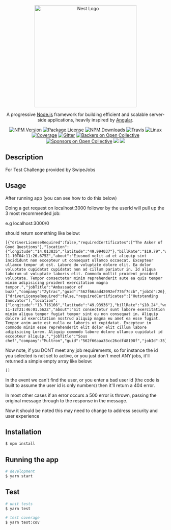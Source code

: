 <p align="center">
  <a href="http://nestjs.com/" target="blank"><img src="https://nestjs.com/img/logo_text.svg" width="320" alt="Nest Logo" /></a>
</p>

[travis-image]: https://api.travis-ci.org/nestjs/nest.svg?branch=master
[travis-url]: https://travis-ci.org/nestjs/nest
[linux-image]: https://img.shields.io/travis/nestjs/nest/master.svg?label=linux
[linux-url]: https://travis-ci.org/nestjs/nest
  
  <p align="center">A progressive <a href="http://nodejs.org" target="blank">Node.js</a> framework for building efficient and scalable server-side applications, heavily inspired by <a href="https://angular.io" target="blank">Angular</a>.</p>
    <p align="center">
<a href="https://www.npmjs.com/~nestjscore"><img src="https://img.shields.io/npm/v/@nestjs/core.svg" alt="NPM Version" /></a>
<a href="https://www.npmjs.com/~nestjscore"><img src="https://img.shields.io/npm/l/@nestjs/core.svg" alt="Package License" /></a>
<a href="https://www.npmjs.com/~nestjscore"><img src="https://img.shields.io/npm/dm/@nestjs/core.svg" alt="NPM Downloads" /></a>
<a href="https://travis-ci.org/nestjs/nest"><img src="https://api.travis-ci.org/nestjs/nest.svg?branch=master" alt="Travis" /></a>
<a href="https://travis-ci.org/nestjs/nest"><img src="https://img.shields.io/travis/nestjs/nest/master.svg?label=linux" alt="Linux" /></a>
<a href="https://coveralls.io/github/nestjs/nest?branch=master"><img src="https://coveralls.io/repos/github/nestjs/nest/badge.svg?branch=master#5" alt="Coverage" /></a>
<a href="https://gitter.im/nestjs/nestjs?utm_source=badge&utm_medium=badge&utm_campaign=pr-badge&utm_content=body_badge"><img src="https://badges.gitter.im/nestjs/nestjs.svg" alt="Gitter" /></a>
<a href="https://opencollective.com/nest#backer"><img src="https://opencollective.com/nest/backers/badge.svg" alt="Backers on Open Collective" /></a>
<a href="https://opencollective.com/nest#sponsor"><img src="https://opencollective.com/nest/sponsors/badge.svg" alt="Sponsors on Open Collective" /></a>
  <a href="https://paypal.me/kamilmysliwiec"><img src="https://img.shields.io/badge/Donate-PayPal-dc3d53.svg"/></a>
  <a href="https://twitter.com/nestframework"><img src="https://img.shields.io/twitter/follow/nestframework.svg?style=social&label=Follow"></a>
</p>
  <!--[![Backers on Open Collective](https://opencollective.com/nest/backers/badge.svg)](https://opencollective.com/nest#backer)
  [![Sponsors on Open Collective](https://opencollective.com/nest/sponsors/badge.svg)](https://opencollective.com/nest#sponsor)-->

## Description

For Test Challenge provided by SwipeJobs

## Usage

After running app (you can see how to do this below)

Doing a get request on localhost:3000 follower by the userId will pull up the 3 most recommended job:

e.g localhost:3000/0

should return something like below:

```
[{"driverLicenseRequired":false,"requiredCertificates":["The Asker of Good Questions"],"location":{"longitude":"14.013835","latitude":"49.994037"},"billRate":"$19.79","workersRequired":2,"startDate":"2015-11-10T04:11:26.675Z","about":"Eiusmod velit ad et aliquip sint incididunt non excepteur ut consequat ullamco occaecat. Excepteur ullamco tempor ut est. Labore do voluptate dolore elit. Ea dolor voluptate cupidatat cupidatat non ad cillum pariatur in. Id aliqua laborum ut voluptate laboris elit. Commodo mollit proident proident voluptate. Tempor consectetur minim reprehenderit aute ea quis tempor minim adipisicing proident exercitation magna tempor.","jobTitle":"Ambassador of buzz","company":"Zytrac","guid":"562f66aad42092ef776f7ccb","jobId":26},{"driverLicenseRequired":false,"requiredCertificates":["Outstanding Innovator"],"location":{"longitude":"13.716166","latitude":"49.93936"},"billRate":"$10.24","workersRequired":2,"startDate":"2015-11-12T21:46:01.562Z","about":"Sit consectetur sunt labore exercitation minim aliqua tempor fugiat tempor sint eu non consequat in. Aliquip dolore id exercitation nostrud aliquip magna eu amet ea esse fugiat. Tempor anim aute est nulla ea laboris ut cupidatat. Excepteur in commodo minim esse reprehenderit elit dolor elit cillum labore adipisicing Lorem. Aliquip commodo labore dolore ullamco cupidatat id excepteur aliquip.","jobTitle":"Sous chef","company":"Multron","guid":"562f66aaa33cc26cdf48198f","jobId":35}]
```

Now note, if you DONT meet any job requirements, so for instance the id you selected is not set to active, or you just don't meet ANY jobs, it'll returned a simple empty array like below:

```
[]
```

In the event we can't find the user, or you enter a bad user id (the code is built to assume the user id is only numbers) then
it'll return a 404 error.

In most other cases if an error occurs a 500 error is thrown, passing the original message through to the response in the message.

Now it should be noted this may need to change to address security and user experience

## Installation

```bash
$ npm install
```

## Running the app

```bash
# development
$ yarn start
```

## Test

```bash
# unit tests
$ yarn test

# test coverage
$ yarn test:cov
```

